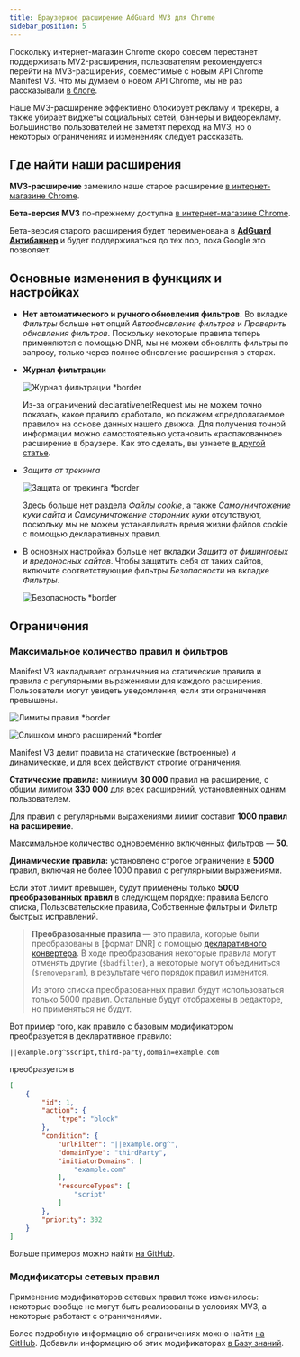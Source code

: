 ```yaml
---
title: Браузерное расширение AdGuard MV3 для Chrome
sidebar_position: 5
---
```


Поскольку интернет-магазин Chrome скоро совсем перестанет поддерживать MV2-расширения, пользователям рекомендуется перейти на MV3-расширения, совместимые с новым API Chrome Manifest V3. Что мы думаем о новом API Chrome, мы не раз рассказывали [в блоге](https://adguard.com/ru/blog/tag/manifest-v3.html).

Наше MV3-расширение эффективно блокирует рекламу и трекеры, а также убирает виджеты социальных сетей, баннеры и видеорекламу. Большинство пользователей не заметят переход на MV3, но о некоторых ограничениях и изменениях следует рассказать.

## Где найти наши расширения

**MV3-расширение** заменило наше старое расширение [в интернет-магазине Chrome](https://chromewebstore.google.com/detail/adguard-adblocker/bgnkhhnnamicmpeenaelnjfhikgbkllg).

**Бета-версия MV3** по-прежнему доступна [в интернет-магазине Chrome](https://chromewebstore.google.com/detail/adguard-adblocker-mv3-exp/apjcbfpjihpedihablmalmbbhjpklbdf).

Бета-версия старого расширения будет переименована в [**AdGuard Антибаннер**](https://chromewebstore.google.com/detail/adguard-adblocker-beta/gfggjaccafhcbfogfkogggoepomehbjl) и будет поддерживаться до тех пор, пока Google это позволяет.

## Основные изменения в функциях и настройках

- **Нет автоматического и ручного обновления фильтров.** Во вкладке _Фильтры_ больше нет опций _Автообновление фильтров_ и _Проверить обновления фильтров_. Поскольку некоторые правила теперь применяются с помощью DNR, мы не можем обновлять фильтры по запросу, только через полное обновление расширения в сторах.

- **Журнал фильтрации**

  ![Журнал фильтрации \*border](https://cdn.adtidy.org/content/blog/mv3/new/log.png)

  Из-за ограничений declarativenetRequest мы не можем точно показать, какое правило сработало, но покажем «предполагаемое правило» на основе данных нашего движка. Для получения точной информации можно самостоятельно установить «распакованное» расширение в браузере. Как это сделать, вы узнаете [в другой статье](/adguard-browser-extension/solving-problems/debug-rules/).

- _Защита от трекинга_

  ![Защита от трекинга \*border](https://cdn.adtidy.org/content/blog/mv3/new/tracking_screen.png)

  Здесь больше нет раздела _Файлы cookie_, а также _Самоуничтожение куки сайта_ и _Самоуничтожение сторонних куки_ отсутствуют, поскольку мы не можем устанавливать время жизни файлов cookie с помощью декларативных правил.

- В основных настройках больше нет вкладки _Защита от фишинговых и вредоносных сайтов_. Чтобы защитить себя от таких сайтов, включите соответствующие фильтры _Безопасности_ на вкладке _Фильтры_.

  ![Безопасность \*border](https://cdn.adtidy.org/content/blog/mv3/new/security.png)

## Ограничения

### Максимальное количество правил и фильтров

Manifest V3 накладывает ограничения на статические правила и правила с регулярными выражениями для каждого расширения. Пользователи могут увидеть уведомления, если эти ограничения превышены.

![Лимиты правил \*border](https://cdn.adtidy.org/content/blog/new/rulelimits.png)

![Слишком много расширений \*border](https://cdn.adtidy.org/content/blog/new/other_extension.png)

Manifest V3 делит правила на статические (встроенные) и динамические, и для всех действуют строгие ограничения.

**Статические правила:** минимум **30 000** правил на расширение, с общим лимитом **330 000** для всех расширений, установленных одним пользователем.

Для правил с регулярными выражениями лимит составит **1000 правил на расширение**.

Максимальное количество одновременно включенных фильтров — **50**.

**Динамические правила:** установлено строгое ограничение в **5000** правил, включая не более 1000 правил с регулярными выражениями.

Если этот лимит превышен, будут применены только **5000 преобразованных правил** в следующем порядке: правила Белого списка, Пользовательские правила, Собственные фильтры и Фильтр быстрых исправлений.

> **Преобразованные правила** — это правила, которые были преобразованы
> в \[формат DNR] с помощью [декларативного конвертера][github-declarative-converter].
> В ходе преобразования некоторые правила могут отменять другие (`$badfilter`), а некоторые могут объединиться (`$removeparam`), в результате чего порядок правил изменится.
>
> Из этого списка преобразованных правил будут использоваться только 5000 правил. Остальные будут отображены в редакторе, но применяться не будут.

Вот пример того, как правило с базовым модификатором преобразуется в декларативное правило:

```adblock
||example.org^$script,third-party,domain=example.com
```

преобразуется в

```json
[
    {
        "id": 1,
        "action": {
            "type": "block"
        },
        "condition": {
            "urlFilter": "||example.org^",
            "domainType": "thirdParty",
            "initiatorDomains": [
                "example.com"
            ],
            "resourceTypes": [
                "script"
            ]
        },
        "priority": 302
    }
]
```

Больше примеров можно найти [на GitHub][github-declarative-converter-examples].

### Модификаторы сетевых правил

Применение модификаторов сетевых правил тоже изменилось: некоторые вообще не могут быть реализованы в условиях MV3, а некоторые работают с ограничениями.

Более подробную информацию об ограничениях можно найти [на GitHub][github-declarative-converter].
Добавили информацию об этих модификаторах [в Базу знаний](/general/ad-filtering/create-own-filters).

[DNR format]: https://developer.chrome.com/docs/extensions/reference/api/declarativeNetRequest#build-rules

<!-- TODO: update the following urls after the release/v3.1 branch is merged -->

[github-declarative-converter]: https://github.com/AdguardTeam/tsurlfilter/tree/release/v3.1/packages/tsurlfilter/src/rules/declarative-converter
[github-declarative-converter-examples]: https://github.com/AdguardTeam/tsurlfilter/tree/release/v3.1/packages/tsurlfilter/src/rules/declarative-converter#basic-examples
